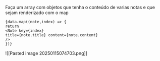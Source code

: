 Faça um array com objetos que tenha o conteúdo de varias notas e que sejam renderizado com o map

```
{data.map((note,index) => {
return 
<Note key={index} 
title={note.title} content={note.content} 
/>
})}
````
![[Pasted image 20250115074703.png]]
